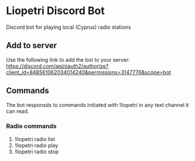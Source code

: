 # Liopetri Discord Bot
Discord bot for playing local (Cyprus) radio stations


## Add to server
Use the following link to add the bot to your server:
https://discord.com/api/oauth2/authorize?client_id=848561062034014240&permissions=3147776&scope=bot

## Commands
The bot responsds to commands initiated with !liopetri in any text channel it can read.

### Radio commands
1. !liopetri radio list
2. !liopetri radio play <station number>
3. !liopetri radio stop
